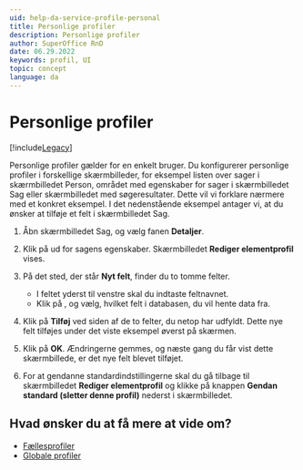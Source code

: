 ```yaml
---
uid: help-da-service-profile-personal
title: Personlige profiler
description: Personlige profiler
author: SuperOffice RnD
date: 06.29.2022
keywords: profil, UI
topic: concept
language: da
---
```


# Personlige profiler

[!include[Legacy](../includes/legacy-profiles.md)]

Personlige profiler gælder for en enkelt bruger. Du konfigurerer personlige profiler i forskellige skærmbilleder, for eksempel listen over sager i skærmbilledet Person, området med egenskaber for sager i skærmbilledet Sag eller skærmbilledet med søgeresultater. Dette vil vi forklare nærmere med et konkret eksempel. I det nedenstående eksempel antager vi, at du ønsker at tilføje et felt i skærmbilledet Sag.

1. Åbn skærmbilledet Sag, og vælg fanen **Detaljer**.

2. Klik på <i class="ph ph-wrench" aria-label="Wrench"></i> ud for sagens egenskaber. Skærmbilledet **Rediger elementprofil** vises.

3. På det sted, der står **Nyt felt**, finder du to tomme felter.
    * I feltet yderst til venstre skal du indtaste feltnavnet.
    * KIik på <i class="ph ph-caret-down" aria-label="Chevron"></i>, og vælg, hvilket felt i databasen, du vil hente data fra.

4. Klik på **Tilføj** ved siden af de to felter, du netop har udfyldt. Dette nye felt tilføjes under det viste eksempel øverst på skærmen.

5. Klik på **OK**. Ændringerne gemmes, og næste gang du får vist dette skærmbillede, er det nye felt blevet tilføjet.

6. For at gendanne standardindstillingerne skal du gå tilbage til skærmbilledet **Rediger elementprofil** og klikke på knappen **Gendan standard (sletter denne profil)** nederst i skærmbilledet.

## Hvad ønsker du at få mere at vide om?

* [Fællesprofiler][3]
* [Globale profiler][4]

<!-- Referenced links -->
[3]: common.md
[4]: global.md
